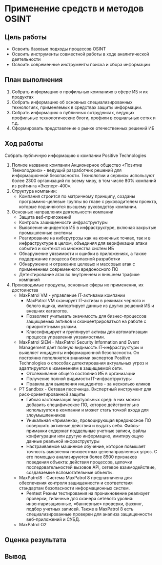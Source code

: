 # Применение средств и методов OSINT

## Цель работы
* Освоить базовые подходы процессов OSINT
* Освоить инструменты совместной работы в ходе аналитической деятельности
* Освоить современные инструменты поиска и сбора информации

## План выполнения
1. Собрать информацию о профильных компаниях в сфере ИБ и их продуктах
2. Собрать информацию об основных специализированных технологиях, применяемых в средствах защиты информации.
3. Собрать информацию о публичных сотрудниках, ведущих профильные технологические блоги, профили в социальных сетях и т.д.
4. Сформировать представление о рынке отечественных решений ИБ 

## Ход работы
Собрать публичную информацию о компании Positive Technologies

1. Полное название компании Акционерное общество «Позитив Текнолоджиз» -  ведущий разработчик решений для информационной
безопасности. Технологии и сервисы используют более 2300 организаций
по всему миру, в том числе 80% компаний из рейтинга «Эксперт-400». 
2. Структура компании:
    * Компания строится по матричному принципу, созданы программно-целевые группы во главе с руководителем проекта, которые подчиняются высшему руководству компании.
3. Основные направления деятельности компании
   * Защита веб-приложений
   * Контроль защищенности инфраструктуры 
   * Выявление инцидентов ИБ в инфраструктуре, включая закрытые промышленные системы
   * Реагирование на киберугрозы как на конечных точках, так и в инфраструктуре в целом, объединяя для верификации атаки события и контекст из множества систем ИБ
   * Обнаружение уязвимости и ошибки в приложениях, а также поддержание процесса безопасной разработки
   * Обнаружение и отражание целевых и массовых атак с применением современного вредоносного ПО
   * Детектирование атак во внутреннем и внешнем трафике компаний
 4.  Производимые продукты, основные сферы их применения, их достоинства
      * MaxPatrol VM - управление IT-активами компании
         * MaxPatrol VM сканирует IT-активы в режимах черного и белого ящика, импортирует данные из других решений ИБ и внешних каталогов.
         * Позволяет учитывать значимость для бизнес-процессов защищаемых активов и сконцентрироваться на работе с приоритетными узлами.
         * Классифицирует и группирует активы для автоматизации процесса управления уязвимостями.
      * MaxPatrol SIEM - MaxPatrol Security Information and Event Management дает полную видимость IT-инфраструктуры и выявляет инциденты информационной безопасности. Он постоянно пополняется знаниями экспертов Positive Technologies о способах детектирования актуальных угроз и адаптируется к изменениям в защищаемой сети.
         * Отслеживание общего состояния ИБ в организации
         * Получение полной видимости IT-инфраструктуры
         * Правила для выявления инцидентов - за несколько кликов
      * PT Sandbox - Сетевая песочница. Экспертный инструмент для риск-ориентированной защиты
         *  Гибкая кастомизация виртуальных сред: в них можно добавить специфическое ПО, которое действительно используется в компании и может стать точкой входа для злоумышленников
         *  Уникальная «приманка», провоцирующая вредоносное ПО совершить активные действия и выдать себя. Файлы-приманки содержат поддельные учетные записи, файлы конфигурации или другую информацию, имитирующую данные реальной инфраструктуры
         *  Настраиваемое машинное обучение, которое повышает точность выявления неизвестных целенаправленных угроз. С его помощью анализируются более 8500 признаков поведения объекта: действия процессов, цепочки последовательностей вызовов API, сетевое взаимодействие, создаваемые вспомогательные объекты.
      * MaxPatrol8 - Система MaxPatrol 8 предназначена для обеспечения контроля защищенности и соответствия стандартам безопасности информационных систем.
         * Pentest
            Режим тестирования на проникновение реализует проверки, типичные для сканера сетевого уровня: инвентаризационные, «баннерные» проверки, фаззинг, подбор учетных записей. Также в MaxPatrol 8 есть специализированные проверки для анализа защищенности веб-приложений и СУБД.
      * MaxPatrol O2
  



## Оценка результата

## Вывод
